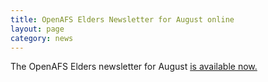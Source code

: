 ```yaml
---
title: OpenAFS Elders Newsletter for August online
layout: page
category: news
---
```



The OpenAFS Elders newsletter for August
[is available now.](http://www.openafs.org/elders/minutes-20070800.html)

